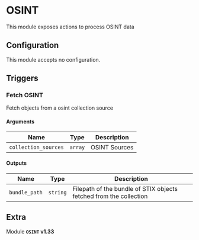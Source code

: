 # OSINT

This module exposes actions to process OSINT data

## Configuration

This module accepts no configuration.

## Triggers

### Fetch OSINT

Fetch objects from a osint collection source

#### Arguments

| Name      |  Type   |  Description  |
| --------- | ------- | --------------------------- |
| `collection_sources` | `array` | OSINT Sources |


#### Outputs

| Name      |  Type   |  Description  |
| --------- | ------- | --------------------------- |
| `bundle_path` | `string` | Filepath of the bundle of STIX objects fetched from the collection |


## Extra

Module **`OSINT` v1.33**